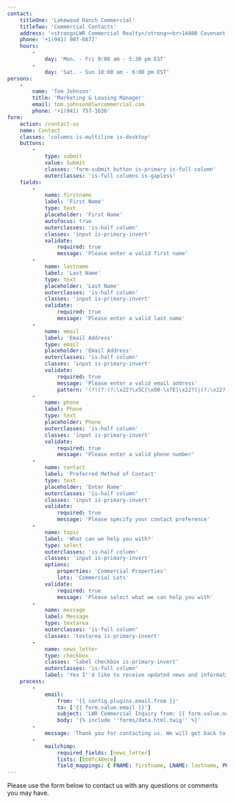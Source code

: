 ```yaml
---
contact:
    titleOne: 'Lakewood Ranch Commercial'
    titleTwo: 'Commercial Contacts'
    address: '<strong>LWR Commercial Realty</strong><br>14400 Covenant Way Lakewood Ranch, FL 34202'
    phone: '+1(941) 907-6677'
    hours:
        -
            day: 'Mon. - Fri 9:00 am - 5:30 pm EST'
        -
            day: 'Sat. - Sun 10:00 am - 6:00 pm EST'
persons:
    -
        name: 'Tom Johnson'
        title: 'Marketing & Leasing Manager'
        email: tom.johnson@lwrcommercial.com
        phone: '+1(941) 757-1636'
form:
    action: /contact-us
    name: Contact
    classes: 'columns is-multiline is-desktop'
    buttons:
        -
            type: submit
            value: Submit
            classes: 'form-submit button is-primary is-full column'
            outerclasses: 'is-full columns is-gapless'
    fields:
        -
            name: firstname
            label: 'First Name'
            type: text
            placeholder: 'First Name'
            autofocus: true
            outerclasses: 'is-half column'
            classes: 'input is-primary-invert'
            validate:
                required: true
                message: 'Please enter a valid first name'
        -
            name: lastname
            label: 'Last Name'
            type: text
            placeholder: 'Last Name'
            outerclasses: 'is-half column'
            classes: 'input is-primary-invert'
            validate:
                required: true
                message: 'Please enter a valid last name'
        -
            name: email
            label: 'Email Address'
            type: email
            placeholder: 'Email Address'
            outerclasses: 'is-half column'
            classes: 'input is-primary-invert'
            validate:
                required: true
                message: 'Please enter a valid email address'
                pattern: '(?!(?:(?:\x22?\x5C[\x00-\x7E]\x22?)|(?:\x22?[^\x5C\x22]\x22?)){255,})(?!(?:(?:\x22?\x5C[\x00-\x7E]\x22?)|(?:\x22?[^\x5C\x22]\x22?)){65,}@)(?:(?:[\x21\x23-\x27\x2A\x2B\x2D\x2F-\x39\x3D\x3F\x5E-\x7E]+)|(?:\x22(?:[\x01-\x08\x0B\x0C\x0E-\x1F\x21\x23-\x5B\x5D-\x7F]|(?:\x5C[\x00-\x7F]))*\x22))(?:\.(?:(?:[\x21\x23-\x27\x2A\x2B\x2D\x2F-\x39\x3D\x3F\x5E-\x7E]+)|(?:\x22(?:[\x01-\x08\x0B\x0C\x0E-\x1F\x21\x23-\x5B\x5D-\x7F]|(?:\x5C[\x00-\x7F]))*\x22)))*@(?:(?:(?!.*[^.]{64,})(?:(?:(?:xn--)?[a-z0-9]+(?:-[a-z0-9]+)*\.){1,126}){1,}(?:(?:[a-z][a-z0-9]*)|(?:(?:xn--)[a-z0-9]+))(?:-[a-z0-9]+)*)|(?:\[(?:(?:IPv6:(?:(?:[a-f0-9]{1,4}(?::[a-f0-9]{1,4}){7})|(?:(?!(?:.*[a-f0-9][:\]]){7,})(?:[a-f0-9]{1,4}(?::[a-f0-9]{1,4}){0,5})?::(?:[a-f0-9]{1,4}(?::[a-f0-9]{1,4}){0,5})?)))|(?:(?:IPv6:(?:(?:[a-f0-9]{1,4}(?::[a-f0-9]{1,4}){5}:)|(?:(?!(?:.*[a-f0-9]:){5,})(?:[a-f0-9]{1,4}(?::[a-f0-9]{1,4}){0,3})?::(?:[a-f0-9]{1,4}(?::[a-f0-9]{1,4}){0,3}:)?)))?(?:(?:25[0-5])|(?:2[0-4][0-9])|(?:1[0-9]{2})|(?:[1-9]?[0-9]))(?:\.(?:(?:25[0-5])|(?:2[0-4][0-9])|(?:1[0-9]{2})|(?:[1-9]?[0-9]))){3}))\]))'
        -
            name: phone
            label: Phone
            type: text
            placeholder: Phone
            outerclasses: 'is-half column'
            classes: 'input is-primary-invert'
            validate:
                required: true
                message: 'Please enter a valid phone number'
        -
            name: contact
            label: 'Preferred Method of Contact'
            type: text
            placeholder: 'Enter Name'
            outerclasses: 'is-half column'
            classes: 'input is-primary-invert'
            validate:
                required: true
                message: 'Please specify your contact preference'
        -
            name: topic
            label: 'What can we help you with?'
            type: select
            outerclasses: 'is-half column'
            classes: 'input is-primary-invert'
            options:
                properties: 'Commercial Properties'
                lots: 'Commercial Lots'
            validate:
                required: true
                message: 'Please select what we can help you with'
        -
            name: message
            label: Message
            type: textarea
            outerclasses: 'is-full column'
            classes: 'textarea is-primary-invert'
        -
            name: news_letter
            type: checkbox
            classes: 'label checkbox is-primary-invert'
            outerclasses: 'is-full column'
            label: 'Yes I''d like to receive updated news and information'
    process:
        -
            email:
                from: '{{ config.plugins.email.from }}'
                to: ['{{ form.value.email }}']
                subject: 'LWR Commercial Inquiry from: {{ form.value.name|e }}'
                body: '{% include ''forms/data.html.twig'' %}'
        -
            message: 'Thank you for contacting us. We will get back to you shortly!'
        -
            mailchimp:
                required_fields: [news_letter]
                lists: [bb0fc48ece]
                field_mappings: { FNAME: firstname, LNAME: lastname, PHONE: phone, EMAIL: email }
---
```


Please use the form below to contact us with any questions or comments you may have.
